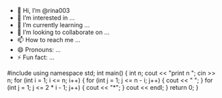 - 👋 Hi, I’m @rina003
- 👀 I’m interested in ...
- 🌱 I’m currently learning ...
- 💞️ I’m looking to collaborate on ...
- 📫 How to reach me ...
- 😄 Pronouns: ...
- ⚡ Fun fact: ...

<!---
rina003/rina003 is a ✨ special ✨ repository because its `README.md` (this file) appears on your GitHub profile.
You can click the Preview link to take a look at your changes.
--->
#include <iostream>
using namespace std;
int main() {
	int n;
	cout << "print n ";
	cin >> n;
	for (int i = 1; i <= n; i++) {
		for (int j = 1; j <= n - i; j++) {
			cout << " ";
		}
		for (int j = 1; j <= 2 * i - 1; j++) {
			cout << "*";
		}
		cout << endl;
	}
	return 0;
}
